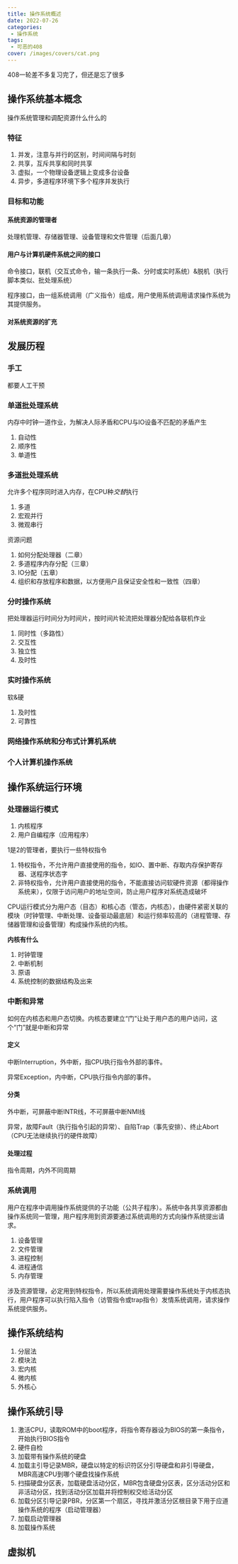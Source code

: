```yaml
---
title: 操作系统概述
date: 2022-07-26
categories:
 - 操作系统
tags: 
 - 可恶的408
cover: /images/covers/cat.png
---
```


408一轮差不多复习完了，但还是忘了很多

<!-- more -->

## 操作系统基本概念

操作系统管理和调配资源什么什么的

### 特征

1. 并发，注意与并行的区别，时间间隔与时刻
2. 共享，互斥共享和同时共享
3. 虚拟，一个物理设备逻辑上变成多台设备
4. 异步，多道程序环境下多个程序并发执行

### 目标和功能

#### 系统资源的管理者

处理机管理、存储器管理、设备管理和文件管理（后面几章）

#### 用户与计算机硬件系统之间的接口

命令接口，联机（交互式命令，输一条执行一条、分时或实时系统）&脱机（执行脚本类似、批处理系统）

程序接口，由一组系统调用（广义指令）组成，用户使用系统调用请求操作系统为其提供服务。

#### 对系统资源的扩充

## 发展历程

### 手工

都要人工干预

### 单道批处理系统

内存中时钟一道作业，为解决人际矛盾和CPU与IO设备不匹配的矛盾产生

1. 自动性
2. 顺序性
3. 单道性

### 多道批处理系统

允许多个程序同时进入内存，在CPU种*交替*执行

1. 多道
2. 宏观并行
3. 微观串行

资源问题

1. 如何分配处理器（二章）
2. 多道程序内存分配（三章）
3. IO分配（五章）
4. 组织和存放程序和数据，以方便用户且保证安全性和一致性（四章）

### 分时操作系统

把处理器运行时间分为时间片，按时间片轮流把处理器分配给各联机作业

1. 同时性（多路性）
2. 交互性
3. 独立性
4. 及时性

### 实时操作系统

软&硬

1. 及时性
2. 可靠性


### 网络操作系统和分布式计算机系统

### 个人计算机操作系统


## 操作系统运行环境

### 处理器运行模式

1. 内核程序
2. 用户自编程序（应用程序）

1是2的管理者，要执行一些特权指令

1. 特权指令，不允许用户直接使用的指令，如IO、置中断、存取内存保护寄存器、送程序状态字
2. 非特权指令，允许用户直接使用的指令，不能直接访问软硬件资源（都得操作系统来），仅限于访问用户的地址空间，防止用户程序对系统造成破坏

CPU运行模式分为用户态（目态）和核心态（管态，内核态），由硬件紧密关联的模块（时钟管理、中断处理、设备驱动最底层）和运行频率较高的（进程管理、存储器管理和设备管理）构成操作系统的内核。

**内核有什么**

1. 时钟管理
2. 中断机制
3. 原语
4. 系统控制的数据结构及出来

### 中断和异常

如何在内核态和用户态切换。内核态要建立“门”让处于用户态的用户访问，这个“门”就是中断和异常

#### 定义

中断Interruption，外中断，指CPU执行指令外部的事件。

异常Exception，内中断，CPU执行指令内部的事件。

#### 分类

外中断，可屏蔽中断INTR线，不可屏蔽中断NMI线

异常，故障Fault（执行指令引起的异常）、自陷Trap（事先安排）、终止Abort（CPU无法继续执行的硬件故障）

#### 处理过程

指令周期，内外不同周期

### 系统调用

用户在程序中调用操作系统提供的子功能（公共子程序）。系统中各共享资源都由操作系统同一管理，用户程序用到资源要通过系统调用的方式向操作系统提出请求。

1. 设备管理
2. 文件管理
3. 进程控制
4. 进程通信
5. 内存管理

涉及资源管理，必定用到特权指令，所以系统调用处理需要操作系统处于内核态执行，用户程序可以执行陷入指令（访管指令或trap指令）发情系统调用，请求操作系统提供服务。


## 操作系统结构

1. 分层法
2. 模块法
3. 宏内核
4. 微内核
5. 外核心

## 操作系统引导

1. 激活CPU，读取ROM中的boot程序，将指令寄存器设为BIOS的第一条指令，开始执行BIOS指令
2. 硬件自检
3. 加载带有操作系统的硬盘
4. 加载主引导记录MBR，硬盘以特定的标识符区分引导硬盘和非引导硬盘，MBR高速CPU到哪个硬盘找操作系统
5. 扫描硬盘分区表，加载硬盘活动分区，MBR包含硬盘分区表，区分活动分区和非活动分区，找到活动分区加载并将控制权交给活动分区
6. 加载分区引导记录PBR，分区第一个扇区，寻找并激活分区根目录下用于应道操作系统的程序（启动管理器）
7. 加载启动管理器
8. 加载操作系统

## 虚拟机

